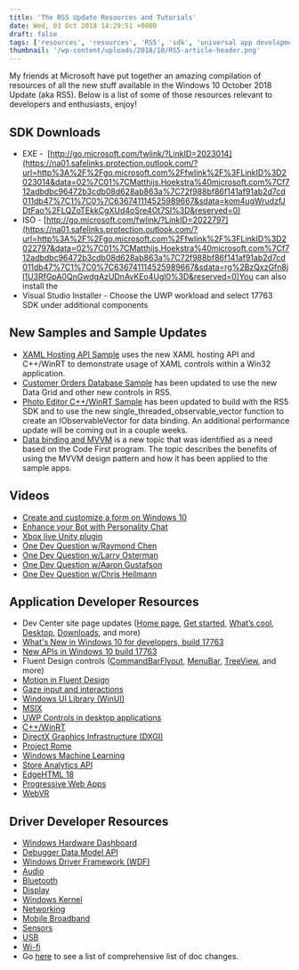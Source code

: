 ```yaml
---
title: 'The RS5 Update Resources and Tutorials'
date: Wed, 03 Oct 2018 14:29:51 +0000
draft: false
tags: ['resources', 'resources', 'RS5', 'sdk', 'universal app development', 'UWP', 'windows 10', 'Windows 10 Update', 'windows10']
thumbnail: '/wp-content/uploads/2018/10/RS5-article-header.png'
---
```


My friends at Microsoft have put together an amazing compilation of resources of all the new stuff available in the Windows 10 October 2018 Update (aka RS5). Below is a list of some of those resources relevant to developers and enthusiasts, enjoy!

SDK Downloads
-------------

*   EXE -  [http://go.microsoft.com/fwlink/?LinkID=2023014](https://na01.safelinks.protection.outlook.com/?url=http%3A%2F%2Fgo.microsoft.com%2Ffwlink%2F%3FLinkID%3D2023014&data=02%7C01%7CMatthijs.Hoekstra%40microsoft.com%7Cf712adbdbc96472b3cdb08d628ab863a%7C72f988bf86f141af91ab2d7cd011db47%7C1%7C0%7C636741114525989667&sdata=kom4ugWrudzfJDtFao%2FLQZoTEkkCgXUd4oSre4Ot7SI%3D&reserved=0)
*   ISO - [http://go.microsoft.com/fwlink/?LinkID=2022797](https://na01.safelinks.protection.outlook.com/?url=http%3A%2F%2Fgo.microsoft.com%2Ffwlink%2F%3FLinkID%3D2022797&data=02%7C01%7CMatthijs.Hoekstra%40microsoft.com%7Cf712adbdbc96472b3cdb08d628ab863a%7C72f988bf86f141af91ab2d7cd011db47%7C1%7C0%7C636741114525989667&sdata=rg%2BzQxzGfn8jl1U3RfGpA0QnGwdgAzUDnAvKEo4Ugl0%3D&reserved=0)You can also install the
*   Visual Studio Installer - Choose the UWP workload and select 17763 SDK under additional components

New Samples and Sample Updates
------------------------------

*   [XAML Hosting API Sample](https://na01.safelinks.protection.outlook.com/?url=https%3A%2F%2Fgithub.com%2FMicrosoft%2FWindows-appsample-Xaml-Hosting&data=02%7C01%7CMatthijs.Hoekstra%40microsoft.com%7C330185751f54470692d108d628b11ad3%7C72f988bf86f141af91ab2d7cd011db47%7C1%7C0%7C636741138722165650&sdata=zYP2LKGrSA8F7%2F80aHpP7b7Xjfus9gUc2XxLZCkpq0Q%3D&reserved=0) uses the new XAML hosting API and C++/WinRT to demonstrate usage of XAML controls within a Win32 application.
*   [Customer Orders Database Sample](https://na01.safelinks.protection.outlook.com/?url=https%3A%2F%2Fgithub.com%2FMicrosoft%2FWindows-appsample-customers-orders-database&data=02%7C01%7CMatthijs.Hoekstra%40microsoft.com%7C330185751f54470692d108d628b11ad3%7C72f988bf86f141af91ab2d7cd011db47%7C1%7C0%7C636741138722165650&sdata=0sHa9VAeC3lYgaE8%2B8wUDzV8mGhxm9chfqfw9KlBfFs%3D&reserved=0) has been updated to use the new Data Grid and other new controls in RS5.
*   [Photo Editor C++/WinRT Sample](https://na01.safelinks.protection.outlook.com/?url=https%3A%2F%2Fgithub.com%2FMicrosoft%2FWindows-appsample-photo-editor&data=02%7C01%7CMatthijs.Hoekstra%40microsoft.com%7C330185751f54470692d108d628b11ad3%7C72f988bf86f141af91ab2d7cd011db47%7C1%7C0%7C636741138722165650&sdata=3Z%2FiexJ5pXIlgwSWmLegqh%2B5FqCtDwIbEDoWMzy1Yh4%3D&reserved=0) has been updated to build with the RS5 SDK and to use the new single\_threaded\_observable\_vector function to create an IObservableVector for data binding. An additional performance update will be coming out in a couple weeks.
*   [Data binding and MVVM](https://na01.safelinks.protection.outlook.com/?url=https%3A%2F%2Fdocs.microsoft.com%2Fen-us%2Fwindows%2Fuwp%2Fdata-binding%2Fdata-binding-and-mvvm&data=02%7C01%7CMatthijs.Hoekstra%40microsoft.com%7C330185751f54470692d108d628b11ad3%7C72f988bf86f141af91ab2d7cd011db47%7C1%7C0%7C636741138722165650&sdata=mHChhGRskDLw%2FJt%2FPHV4iPY3onsDx5GQIR1NuGXsM3Q%3D&reserved=0) is a new topic that was identified as a need based on the Code First program. The topic describes the benefits of using the MVVM design pattern and how it has been applied to the sample apps.

Videos
------

*   [Create and customize a form on Windows 10](https://na01.safelinks.protection.outlook.com/?url=https%3A%2F%2Fwww.youtube.com%2Fwatch%3Fv%3DAgngKzq4hKI%26feature%3Dyoutu.be&data=02%7C01%7CMatthijs.Hoekstra%40microsoft.com%7C330185751f54470692d108d628b11ad3%7C72f988bf86f141af91ab2d7cd011db47%7C1%7C0%7C636741138722165650&sdata=uLi62ajmLZwT2Ogjn5P3Tgq0txhbGBAnfJPflngcQos%3D&reserved=0)
*   [Enhance your Bot with Personality Chat](https://na01.safelinks.protection.outlook.com/?url=https%3A%2F%2Fwww.youtube.com%2Fwatch%3Fv%3D5C_uD8g2QKg%26feature%3Dyoutu.be&data=02%7C01%7CMatthijs.Hoekstra%40microsoft.com%7C330185751f54470692d108d628b11ad3%7C72f988bf86f141af91ab2d7cd011db47%7C1%7C0%7C636741138722165650&sdata=Euhd2Oycn5eHrLm7l%2BRsnTpB5aqTpmRFSHWKPFhXN7M%3D&reserved=0)
*   [Xbox live Unity plugin](https://na01.safelinks.protection.outlook.com/?url=https%3A%2F%2Fwww.youtube.com%2Fwatch%3Fv%3DfVQZ-YgwNpY%26feature%3Dyoutu.be&data=02%7C01%7CMatthijs.Hoekstra%40microsoft.com%7C330185751f54470692d108d628b11ad3%7C72f988bf86f141af91ab2d7cd011db47%7C1%7C0%7C636741138722165650&sdata=TsQKjizeZ5qv3Lq8ezRgOshFVhvIqSiGD%2FTsqsoKtxc%3D&reserved=0)
*   [One Dev Question w/Raymond Chen](https://na01.safelinks.protection.outlook.com/?url=https%3A%2F%2Fwww.youtube.com%2Fplaylist%3Flist%3DPLWs4_NfqMtoxjy3LrIdf2oamq1coolpZ7&data=02%7C01%7CMatthijs.Hoekstra%40microsoft.com%7C330185751f54470692d108d628b11ad3%7C72f988bf86f141af91ab2d7cd011db47%7C1%7C0%7C636741138722165650&sdata=7TdjcspuzA8mmSQHcQGn4ieUIHtQno8pjSqfyZCkAd8%3D&reserved=0)
*   [One Dev Question w/Larry Osterman](https://na01.safelinks.protection.outlook.com/?url=https%3A%2F%2Fwww.youtube.com%2Fplaylist%3Flist%3DPLWs4_NfqMtoyPUkYGpJU0RzvY6PBSEA4K&data=02%7C01%7CMatthijs.Hoekstra%40microsoft.com%7C330185751f54470692d108d628b11ad3%7C72f988bf86f141af91ab2d7cd011db47%7C1%7C0%7C636741138722165650&sdata=BQuGfHuBwVOt9o7onN5pSHimgpRhk7tygh88NPOnX0w%3D&reserved=0)
*   [One Dev Question w/Aaron Gustafson](https://na01.safelinks.protection.outlook.com/?url=https%3A%2F%2Fwww.youtube.com%2Fplaylist%3Flist%3DPLWs4_NfqMtoyPHoI-CIB71mEq-om6m35I&data=02%7C01%7CMatthijs.Hoekstra%40microsoft.com%7C330185751f54470692d108d628b11ad3%7C72f988bf86f141af91ab2d7cd011db47%7C1%7C0%7C636741138722165650&sdata=RFAntfw0KI8pQXRzHzBdWoL4RbBIr%2Bd%2F6JLxIraSl8s%3D&reserved=0)
*   [One Dev Question w/Chris Heilmann](https://na01.safelinks.protection.outlook.com/?url=https%3A%2F%2Fwww.youtube.com%2Fplaylist%3Flist%3DPLWs4_NfqMtow00LM-vgyECAlMDxx84Q2v&data=02%7C01%7CMatthijs.Hoekstra%40microsoft.com%7C330185751f54470692d108d628b11ad3%7C72f988bf86f141af91ab2d7cd011db47%7C1%7C0%7C636741138722165650&sdata=fVMj%2Bt3ENS0fDnsVKEfDT%2BaV%2FnvFKdefRI2sdaVwrI8%3D&reserved=0)

Application Developer Resources
-------------------------------

*   Dev Center site page updates ([Home page](https://na01.safelinks.protection.outlook.com/?url=https%3A%2F%2Fdeveloper.microsoft.com%2Fen-us%2Fwindows&data=02%7C01%7CMatthijs.Hoekstra%40microsoft.com%7C2a52d708e4364c0d78b608d62938c810%7C72f988bf86f141af91ab2d7cd011db47%7C1%7C0%7C636741721217490521&sdata=sB0njwbD0LSITvZci27AJJgsUXc4v4URrnvC2K%2B5tYI%3D&reserved=0), [Get started](https://na01.safelinks.protection.outlook.com/?url=https%3A%2F%2Fdeveloper.microsoft.com%2Fen-us%2Fwindows%2Fget-started-windows-10&data=02%7C01%7CMatthijs.Hoekstra%40microsoft.com%7C2a52d708e4364c0d78b608d62938c810%7C72f988bf86f141af91ab2d7cd011db47%7C1%7C0%7C636741721217490521&sdata=UX6sgEzyFFHoZNq2E3Uh06i0YkK8IpQuEArDP39uXHw%3D&reserved=0), [What’s cool](https://na01.safelinks.protection.outlook.com/?url=https%3A%2F%2Fdeveloper.microsoft.com%2Fen-us%2Fwindows%2Fwindows-10-for-developers&data=02%7C01%7CMatthijs.Hoekstra%40microsoft.com%7C2a52d708e4364c0d78b608d62938c810%7C72f988bf86f141af91ab2d7cd011db47%7C1%7C0%7C636741721217564250&sdata=mq0fUIRUuiJpkGI64UJfqNa2pzdxFEU8V6%2Bod15z13k%3D&reserved=0), [Desktop](https://na01.safelinks.protection.outlook.com/?url=https%3A%2F%2Fdeveloper.microsoft.com%2Fen-us%2Fwindows%2Fdesktop&data=02%7C01%7CMatthijs.Hoekstra%40microsoft.com%7C2a52d708e4364c0d78b608d62938c810%7C72f988bf86f141af91ab2d7cd011db47%7C1%7C0%7C636741721217574268&sdata=Jt2kM9j9X5Xa%2BI4WO3t3nSOwbJi3OAljdjQUs%2BdSsyg%3D&reserved=0), [Downloads](https://na01.safelinks.protection.outlook.com/?url=https%3A%2F%2Fdeveloper.microsoft.com%2Fen-us%2Fwindows%2Fdownloads&data=02%7C01%7CMatthijs.Hoekstra%40microsoft.com%7C2a52d708e4364c0d78b608d62938c810%7C72f988bf86f141af91ab2d7cd011db47%7C1%7C0%7C636741721217584269&sdata=CjGPkw7gV%2BS6dvs4XngCO5dRM6CuZjt71QrKAjrISGc%3D&reserved=0), and more)
*   [What's New in Windows 10 for developers, build 17763](https://na01.safelinks.protection.outlook.com/?url=https%3A%2F%2Fdocs.microsoft.com%2Fen-us%2Fwindows%2Fuwp%2Fwhats-new%2Fwindows-10-build-17763&data=02%7C01%7CMatthijs.Hoekstra%40microsoft.com%7C2a52d708e4364c0d78b608d62938c810%7C72f988bf86f141af91ab2d7cd011db47%7C1%7C0%7C636741721217584269&sdata=448DxujCrz5Iu%2FP9lo8xGmOXwej51vEwWqukUXe1E0I%3D&reserved=0)
*   [New APIs in Windows 10 build 17763](https://na01.safelinks.protection.outlook.com/?url=https%3A%2F%2Fdocs.microsoft.com%2Fen-us%2Fwindows%2Fuwp%2Fwhats-new%2Fwindows-10-build-17763-api-diff&data=02%7C01%7CMatthijs.Hoekstra%40microsoft.com%7C2a52d708e4364c0d78b608d62938c810%7C72f988bf86f141af91ab2d7cd011db47%7C1%7C0%7C636741721217594283&sdata=iGo9FwEnCWJBmP4O463rAvDkniwVBGgY8WIfOwje2J0%3D&reserved=0)
*   Fluent Design controls ([CommandBarFlyout](https://na01.safelinks.protection.outlook.com/?url=https%3A%2F%2Fdocs.microsoft.com%2Fen-us%2Fwindows%2Fuwp%2Fdesign%2Fcontrols-and-patterns%2Fcommand-bar-flyout&data=02%7C01%7CMatthijs.Hoekstra%40microsoft.com%7C2a52d708e4364c0d78b608d62938c810%7C72f988bf86f141af91ab2d7cd011db47%7C1%7C0%7C636741721217604287&sdata=NtRYFD6hXDdaGdzpYnPR3Ur9%2F0WjXmc5mVUtrbHlNrc%3D&reserved=0), [MenuBar](https://na01.safelinks.protection.outlook.com/?url=https%3A%2F%2Fdocs.microsoft.com%2Fen-us%2Fwindows%2Fuwp%2Fdesign%2Fcontrols-and-patterns%2Fmenus&data=02%7C01%7CMatthijs.Hoekstra%40microsoft.com%7C2a52d708e4364c0d78b608d62938c810%7C72f988bf86f141af91ab2d7cd011db47%7C1%7C0%7C636741721217604287&sdata=aHR6x%2BjzcJJIMT5jfPgvmVUdKyPmuVMnYWGqlsFoofQ%3D&reserved=0), [TreeView](https://na01.safelinks.protection.outlook.com/?url=https%3A%2F%2Fdocs.microsoft.com%2Fen-us%2Fwindows%2Fuwp%2Fdesign%2Fcontrols-and-patterns%2Ftree-view&data=02%7C01%7CMatthijs.Hoekstra%40microsoft.com%7C2a52d708e4364c0d78b608d62938c810%7C72f988bf86f141af91ab2d7cd011db47%7C1%7C0%7C636741721217614297&sdata=FAgUsKk690ixtbjR58X0TQDRBg%2FX7edFB7z4pq%2B5Wuk%3D&reserved=0), and more)
*   [Motion in Fluent Design](https://na01.safelinks.protection.outlook.com/?url=https%3A%2F%2Fdocs.microsoft.com%2Fen-us%2Fwindows%2Fuwp%2Fdesign%2Fmotion%2Findex&data=02%7C01%7CMatthijs.Hoekstra%40microsoft.com%7C2a52d708e4364c0d78b608d62938c810%7C72f988bf86f141af91ab2d7cd011db47%7C1%7C0%7C636741721217624302&sdata=oV6N%2FCxKP7fBn0PAIWahrtz2sGxsD7e%2BR%2BFru0S5Y9g%3D&reserved=0)
*   [Gaze input and interactions](https://na01.safelinks.protection.outlook.com/?url=https%3A%2F%2Fdocs.microsoft.com%2Fen-us%2Fwindows%2Fuwp%2Fdesign%2Finput%2Fgaze-interactions&data=02%7C01%7CMatthijs.Hoekstra%40microsoft.com%7C2a52d708e4364c0d78b608d62938c810%7C72f988bf86f141af91ab2d7cd011db47%7C1%7C0%7C636741721217624302&sdata=0pLamd9ePWg9c4gxvJa%2B54B5ainKTyo9cbe6D5%2B%2Bgok%3D&reserved=0)
*   [Windows UI Library (WinUI)](https://na01.safelinks.protection.outlook.com/?url=https%3A%2F%2Fdocs.microsoft.com%2Fen-us%2Fuwp%2Ftoolkits%2Fwinui%2F&data=02%7C01%7CMatthijs.Hoekstra%40microsoft.com%7C2a52d708e4364c0d78b608d62938c810%7C72f988bf86f141af91ab2d7cd011db47%7C1%7C0%7C636741721217634311&sdata=hG%2B%2FfS4HGZeO%2B06dT9%2Bb%2FiuqIcWven0EZH3TuklB%2B44%3D&reserved=0)
*   [MSIX](https://na01.safelinks.protection.outlook.com/?url=https%3A%2F%2Fdocs.microsoft.com%2Fen-us%2Fwindows%2Fmsix%2Foverview&data=02%7C01%7CMatthijs.Hoekstra%40microsoft.com%7C2a52d708e4364c0d78b608d62938c810%7C72f988bf86f141af91ab2d7cd011db47%7C1%7C0%7C636741721217644316&sdata=oyRcigYue1ny5KnvTBBkHvCuoGWMHJlhLoVOcrmzQM8%3D&reserved=0)
*   [UWP Controls in desktop applications](https://na01.safelinks.protection.outlook.com/?url=https%3A%2F%2Fdocs.microsoft.com%2Fen-us%2Fwindows%2Fuwp%2Fxaml-platform%2Fxaml-host-controls&data=02%7C01%7CMatthijs.Hoekstra%40microsoft.com%7C2a52d708e4364c0d78b608d62938c810%7C72f988bf86f141af91ab2d7cd011db47%7C1%7C0%7C636741721217644316&sdata=tSBdNM6fbZypsr9sBTVC2jPQlFxl8QMIjv%2BH3DnNjdo%3D&reserved=0)
*   [C++/WinRT](https://na01.safelinks.protection.outlook.com/?url=https%3A%2F%2Fdocs.microsoft.com%2Fen-us%2Fwindows%2Fuwp%2Fcpp-and-winrt-apis%2Findex&data=02%7C01%7CMatthijs.Hoekstra%40microsoft.com%7C2a52d708e4364c0d78b608d62938c810%7C72f988bf86f141af91ab2d7cd011db47%7C1%7C0%7C636741721217654321&sdata=Iynzw%2BTzfuNChReUIJEjimCnrf%2FIkadsTyfh74C761g%3D&reserved=0)
*   [DirectX Graphics Infrastructure (DXGI)](https://na01.safelinks.protection.outlook.com/?url=https%3A%2F%2Fdocs.microsoft.com%2Fen-us%2Fwindows%2Fdesktop%2Fdirect3ddxgi%2Ffor-best-performance--use-dxgi-flip-model&data=02%7C01%7CMatthijs.Hoekstra%40microsoft.com%7C2a52d708e4364c0d78b608d62938c810%7C72f988bf86f141af91ab2d7cd011db47%7C1%7C0%7C636741721217664326&sdata=X%2FUbBnUag81eWhCkghVBWVnUdOcgVcLSXALYs9yismg%3D&reserved=0)
*   [Project Rome](https://na01.safelinks.protection.outlook.com/?url=https%3A%2F%2Fdocs.microsoft.com%2Fen-us%2Fwindows%2Fproject-rome%2F&data=02%7C01%7CMatthijs.Hoekstra%40microsoft.com%7C2a52d708e4364c0d78b608d62938c810%7C72f988bf86f141af91ab2d7cd011db47%7C1%7C0%7C636741721217664326&sdata=qh6KYwBojd48w2UJ9VrZ6v3eSJfHdJqSSbDIbCnd9zg%3D&reserved=0)
*   [Windows Machine Learning](https://na01.safelinks.protection.outlook.com/?url=https%3A%2F%2Fdocs.microsoft.com%2Fen-us%2Fwindows%2Fai%2F&data=02%7C01%7CMatthijs.Hoekstra%40microsoft.com%7C2a52d708e4364c0d78b608d62938c810%7C72f988bf86f141af91ab2d7cd011db47%7C1%7C0%7C636741721217674335&sdata=fiyYvZACHLELIH2yBRrf5iabsJf2aXlawBYzHLuHEsk%3D&reserved=0)
*   [Store Analytics API](https://na01.safelinks.protection.outlook.com/?url=https%3A%2F%2Fdocs.microsoft.com%2Fen-us%2Fwindows%2Fuwp%2Fmonetize%2Faccess-analytics-data-using-windows-store-services&data=02%7C01%7CMatthijs.Hoekstra%40microsoft.com%7C2a52d708e4364c0d78b608d62938c810%7C72f988bf86f141af91ab2d7cd011db47%7C1%7C0%7C636741721217684344&sdata=KpPCdbfLU1GLlE5P%2FwbmY9BwGFfGLUle0Sr2Tz%2FOF2M%3D&reserved=0)
*   [EdgeHTML 18](https://aka.ms/devguide_edgehtml_18)
*   [Progressive Web Apps](https://na01.safelinks.protection.outlook.com/?url=https%3A%2F%2Fdocs.microsoft.com%2Fen-us%2Fmicrosoft-edge%2Fprogressive-web-apps&data=02%7C01%7CMatthijs.Hoekstra%40microsoft.com%7C2a52d708e4364c0d78b608d62938c810%7C72f988bf86f141af91ab2d7cd011db47%7C1%7C0%7C636741721217684344&sdata=PrzZCOyA57xow5EpJCt%2Fyghteb5WRa7q5%2B65I0AmdSM%3D&reserved=0)
*   [WebVR](https://na01.safelinks.protection.outlook.com/?url=https%3A%2F%2Fdocs.microsoft.com%2Fen-us%2Fmicrosoft-edge%2Fwebvr%2F&data=02%7C01%7CMatthijs.Hoekstra%40microsoft.com%7C2a52d708e4364c0d78b608d62938c810%7C72f988bf86f141af91ab2d7cd011db47%7C1%7C0%7C636741721217694349&sdata=GpTd7%2BkaomR72cTg%2B6K%2BJefWDlE3v04qAflg1CwzUIY%3D&reserved=0)

Driver Developer Resources
--------------------------

*   [Windows Hardware Dashboard](https://na01.safelinks.protection.outlook.com/?url=https%3A%2F%2Fdocs.microsoft.com%2Fen-us%2Fwindows-hardware%2Fdrivers%2Fwhat-s-new-in-driver-development%23windows-hardware-dev-center-dashboard&data=02%7C01%7CMatthijs.Hoekstra%40microsoft.com%7C330185751f54470692d108d628b11ad3%7C72f988bf86f141af91ab2d7cd011db47%7C1%7C0%7C636741138721853147&sdata=jVZtJwSc7RM1Ptpx3vk7uxmJ7CplFiE41W4APqnrMq4%3D&reserved=0)
*   [Debugger Data Model API](https://na01.safelinks.protection.outlook.com/?url=https%3A%2F%2Fdocs.microsoft.com%2Fen-us%2Fwindows-hardware%2Fdrivers%2Fwhat-s-new-in-driver-development%23debugging-tools-for-windows&data=02%7C01%7CMatthijs.Hoekstra%40microsoft.com%7C330185751f54470692d108d628b11ad3%7C72f988bf86f141af91ab2d7cd011db47%7C1%7C0%7C636741138721853147&sdata=L2OINoEX1feU30Se9LnOXcIroNS%2FYE%2BdHyNprbhHvDA%3D&reserved=0)
*   [Windows Driver Framework (WDF)](https://na01.safelinks.protection.outlook.com/?url=https%3A%2F%2Fdocs.microsoft.com%2Fen-us%2Fwindows-hardware%2Fdrivers%2Fwhat-s-new-in-driver-development%23windows-driver-frameworks-wdf&data=02%7C01%7CMatthijs.Hoekstra%40microsoft.com%7C330185751f54470692d108d628b11ad3%7C72f988bf86f141af91ab2d7cd011db47%7C1%7C0%7C636741138721853147&sdata=gSV%2BYCSDX5OEdNwZhi20xvhMdNrF%2FXTV8%2BkdfCojMiU%3D&reserved=0)
*   [Audio](https://na01.safelinks.protection.outlook.com/?url=https%3A%2F%2Fdocs.microsoft.com%2Fen-us%2Fwindows-hardware%2Fdrivers%2Fwhat-s-new-in-driver-development%23audio-1809&data=02%7C01%7CMatthijs.Hoekstra%40microsoft.com%7C330185751f54470692d108d628b11ad3%7C72f988bf86f141af91ab2d7cd011db47%7C1%7C0%7C636741138721853147&sdata=nReOyWk947B%2BC0KeqpAMb5AeIeICfsefyahVlw9HmX4%3D&reserved=0)
*   [Bluetooth](https://na01.safelinks.protection.outlook.com/?url=https%3A%2F%2Fdocs.microsoft.com%2Fen-us%2Fwindows-hardware%2Fdrivers%2Fwhat-s-new-in-driver-development%23bluetooth-1809&data=02%7C01%7CMatthijs.Hoekstra%40microsoft.com%7C330185751f54470692d108d628b11ad3%7C72f988bf86f141af91ab2d7cd011db47%7C1%7C0%7C636741138721853147&sdata=V%2Fnin2JOEVcZ%2BuYnwKHQeUK3YYBZ93F6U5fRZIiQAwA%3D&reserved=0)
*   [Display](https://na01.safelinks.protection.outlook.com/?url=https%3A%2F%2Fdocs.microsoft.com%2Fen-us%2Fwindows-hardware%2Fdrivers%2Fwhat-s-new-in-driver-development%23display-1809&data=02%7C01%7CMatthijs.Hoekstra%40microsoft.com%7C330185751f54470692d108d628b11ad3%7C72f988bf86f141af91ab2d7cd011db47%7C1%7C0%7C636741138722009392&sdata=5QygAXw723TeiB2dUtl%2Fg2pKSJVFDKJLUDonrQAnbLk%3D&reserved=0)
*   [Windows Kernel](https://na01.safelinks.protection.outlook.com/?url=https%3A%2F%2Fdocs.microsoft.com%2Fen-us%2Fwindows-hardware%2Fdrivers%2Fwhat-s-new-in-driver-development%23kernel-1809&data=02%7C01%7CMatthijs.Hoekstra%40microsoft.com%7C330185751f54470692d108d628b11ad3%7C72f988bf86f141af91ab2d7cd011db47%7C1%7C0%7C636741138722009392&sdata=EVCWNeHIYhWUiuI0lK1Fz6WxoYo%2FUoidXxJno%2BoZUmk%3D&reserved=0)
*   [Networking](https://na01.safelinks.protection.outlook.com/?url=https%3A%2F%2Fdocs.microsoft.com%2Fen-us%2Fwindows-hardware%2Fdrivers%2Fwhat-s-new-in-driver-development%23networking-1809&data=02%7C01%7CMatthijs.Hoekstra%40microsoft.com%7C330185751f54470692d108d628b11ad3%7C72f988bf86f141af91ab2d7cd011db47%7C1%7C0%7C636741138722009392&sdata=8BfpgwKjcSdwoUgEW8Hblb4OkWHAPAdvYs%2B9ll5oFyM%3D&reserved=0)
*   [Mobile Broadband](https://na01.safelinks.protection.outlook.com/?url=https%3A%2F%2Fdocs.microsoft.com%2Fen-us%2Fwindows-hardware%2Fdrivers%2Fwhat-s-new-in-driver-development%23mobilebroadband-1809&data=02%7C01%7CMatthijs.Hoekstra%40microsoft.com%7C330185751f54470692d108d628b11ad3%7C72f988bf86f141af91ab2d7cd011db47%7C1%7C0%7C636741138722009392&sdata=6CBTIBSelWWvHUimND5Oh%2Bg2qL1L3zw0TvyNeCeeTDE%3D&reserved=0)
*   [Sensors](https://na01.safelinks.protection.outlook.com/?url=https%3A%2F%2Fdocs.microsoft.com%2Fen-us%2Fwindows-hardware%2Fdrivers%2Fwhat-s-new-in-driver-development%23sensors-1809&data=02%7C01%7CMatthijs.Hoekstra%40microsoft.com%7C330185751f54470692d108d628b11ad3%7C72f988bf86f141af91ab2d7cd011db47%7C1%7C0%7C636741138722009392&sdata=3qXZ6l4ZFuN3LX%2BBuYJzn9b5fcviP5tjMFVs6WrTPuo%3D&reserved=0)
*   [USB](https://na01.safelinks.protection.outlook.com/?url=https%3A%2F%2Fdocs.microsoft.com%2Fen-us%2Fwindows-hardware%2Fdrivers%2Fwhat-s-new-in-driver-development%23usb-1809&data=02%7C01%7CMatthijs.Hoekstra%40microsoft.com%7C330185751f54470692d108d628b11ad3%7C72f988bf86f141af91ab2d7cd011db47%7C1%7C0%7C636741138722009392&sdata=tgZPQrG2bU1nXYCfZRHH1ziwzN28%2FENKkkt%2B%2B7kDmzg%3D&reserved=0)
*   [Wi-fi](https://na01.safelinks.protection.outlook.com/?url=https%3A%2F%2Fdocs.microsoft.com%2Fen-us%2Fwindows-hardware%2Fdrivers%2Fwhat-s-new-in-driver-development%23wifi-1809&data=02%7C01%7CMatthijs.Hoekstra%40microsoft.com%7C330185751f54470692d108d628b11ad3%7C72f988bf86f141af91ab2d7cd011db47%7C1%7C0%7C636741138722165650&sdata=nuEeqq9WirC7sysyK97B3S5Nblu8hwwNxPWbKcImeII%3D&reserved=0)
*   Go [here](https://na01.safelinks.protection.outlook.com/?url=https%3A%2F%2Freview.docs.microsoft.com%2Fen-us%2Fwindows-hardware%2Fdrivers%2Fwhat-s-new-in-driver-development%3Fbranch%3Dmaster&data=02%7C01%7CMatthijs.Hoekstra%40microsoft.com%7C330185751f54470692d108d628b11ad3%7C72f988bf86f141af91ab2d7cd011db47%7C1%7C0%7C636741138721853147&sdata=xQCbmPX047SH%2FwRFMfjo4s%2F9Hqk7n7S%2BBLezGPHKUPI%3D&reserved=0) to see a list of comprehensive list of doc changes.